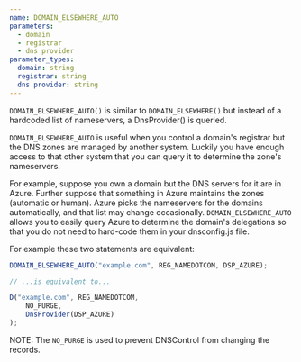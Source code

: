 ```yaml
---
name: DOMAIN_ELSEWHERE_AUTO
parameters:
  - domain
  - registrar
  - dns provider
parameter_types:
  domain: string
  registrar: string
  dns provider: string
---
```


`DOMAIN_ELSEWHERE_AUTO()` is similar to `DOMAIN_ELSEWHERE()` but instead of
a hardcoded list of nameservers, a DnsProvider() is queried.

`DOMAIN_ELSEWHERE_AUTO` is useful when you control a domain's registrar but the
DNS zones are managed by another system. Luckily you have enough access to that
other system that you can query it to determine the zone's nameservers.

For example, suppose you own a domain but the DNS servers for it are in Azure.
Further suppose that something in Azure maintains the zones (automatic or
human). Azure picks the nameservers for the domains automatically, and that
list may change occasionally.  `DOMAIN_ELSEWHERE_AUTO` allows you to easily
query Azure to determine the domain's delegations so that you do not need to
hard-code them in your dnsconfig.js file.

For example these two statements are equivalent:

```javascript
DOMAIN_ELSEWHERE_AUTO("example.com", REG_NAMEDOTCOM, DSP_AZURE);

// ...is equivalent to...

D("example.com", REG_NAMEDOTCOM,
    NO_PURGE,
    DnsProvider(DSP_AZURE)
);
```

NOTE: The `NO_PURGE` is used to prevent DNSControl from changing the records.
